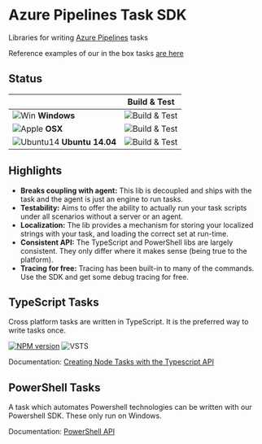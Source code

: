 
# Azure Pipelines Task SDK

Libraries for writing [Azure Pipelines](https://azure.microsoft.com/en-us/services/devops/pipelines/) tasks

Reference examples of our in the box tasks [are here](https://github.com/Microsoft/vsts-tasks)

## Status
|   | Build & Test |
|---|:-----:|
|![Win](res/win_med.png) **Windows**|![Build & Test](https://mseng.visualstudio.com/pipelinetools/_apis/build/status/azure-pipelines-task-lib?branchName=master&jobname=windows)| 
|![Apple](res/apple_med.png) **OSX**|![Build & Test](https://mseng.visualstudio.com/pipelinetools/_apis/build/status/azure-pipelines-task-lib?branchName=master&jobname=macOS)|
|![Ubuntu14](res/ubuntu_med.png) **Ubuntu 14.04**|![Build & Test](https://mseng.visualstudio.com/pipelinetools/_apis/build/status/azure-pipelines-task-lib?branchName=master&jobname=linux)|

## Highlights

 * __Breaks coupling with agent:__  This lib is decoupled and ships with the task and the agent is just an engine to run tasks.
 * __Testability:__ Aims to offer the ability to actually run your task scripts under all scenarios without a server or an agent.
 * __Localization:__ The lib provides a mechanism for storing your localized strings with your task, and loading the correct set at run-time.
 * __Consistent API:__ The TypeScript and PowerShell libs are largely consistent. They only differ where it makes sense (being true to the platform).
 * __Tracing for free:__ Tracing has been built-in to many of the commands. Use the SDK and get some debug tracing for free.

## TypeScript Tasks

Cross platform tasks are written in TypeScript.  It is the preferred way to write tasks once.

[![NPM version][npm-lib-image]][npm-lib-url] ![VSTS](https://mseng.visualstudio.com/DefaultCollection/_apis/public/build/definitions/b924d696-3eae-4116-8443-9a18392d8544/2553/badge)

Documentation: [Creating Node Tasks with the Typescript API](node/README.md)

## PowerShell Tasks

A task which automates Powershell technologies can be written with our Powershell SDK.  These only run on Windows.

Documentation: [PowerShell API](powershell/Docs/README.md)


[npm-lib-image]: https://img.shields.io/npm/v/vsts-task-lib.svg?style=flat
[npm-lib-url]: https://www.npmjs.com/package/vsts-task-lib
[npm-sdk-image]: https://img.shields.io/npm/v/vsts-task-sdk.svg?style=flat
[npm-sdk-url]: https://www.npmjs.com/package/vsts-task-sdk
